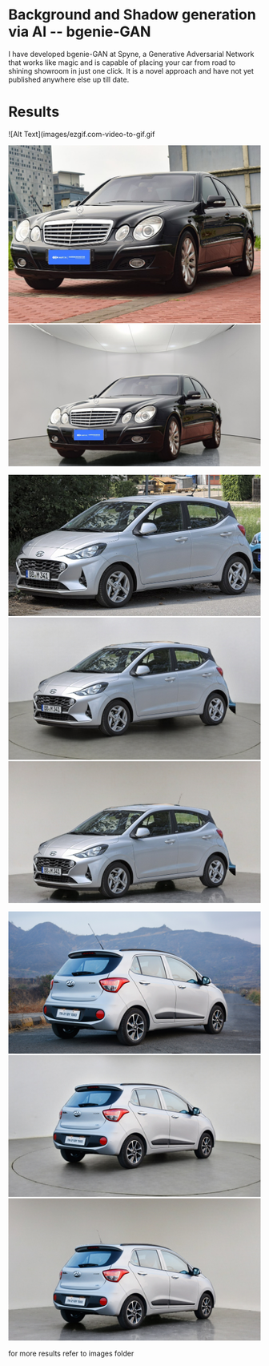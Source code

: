 # Background and Shadow generation via AI -- bgenie-GAN

I have developed bgenie-GAN at Spyne, a Generative Adversarial Network that works like magic and is capable of placing your car from road to shining showroom in just one click. It is a novel approach and have not yet published anywhere else up till date.


# Results 

![Alt Text](images/ezgif.com-video-to-gif.gif

![](images/2a.jpg)
![](images/2agn.png)

![](images/car_4.jpg)
![](images/_car_4.png)
![](images/car_4.png)


![](images/car_8.jpeg)
![](images/_car_8.png)
![](images/car_8.png)

for more results refer to images folder






